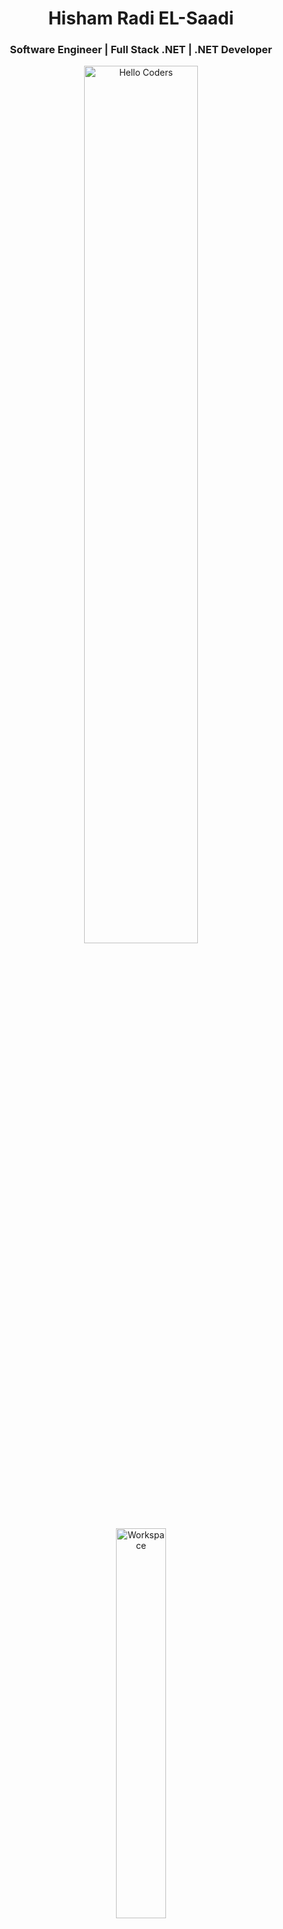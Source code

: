 <h1 align="center">Hisham Radi EL-Saadi</h1>
<h3 align="center">Software Engineer | Full Stack .NET | .NET Developer</h3>

<div align="center" width="50">

<img src="https://github.com/SP-XD/SP-XD/blob/main/images/hellocoders_rounded.gif?raw=true" alt="Hello Coders" width="60%"/> <br>
<img src="https://github.com/SP-XD/SP-XD/blob/main/images/dev-working_rounded.gif?raw=true" alt="Workspace"  width="40%"/><br> 

</div>

<p align="center">
  <a href="https://www.linkedin.com/in/hisham-rady-2751b3373" target="_blank">
    <img src="https://img.shields.io/badge/LinkedIn-blue?style=flat&logo=linkedin&logoColor=white"/>
  </a>
</p>

---

### 👨‍💻 About Me
- 🔭 I’m currently working on **ASP.NET Core Web APIs & Angular Apps**
- 🌱 I’m currently learning **Cloud Computing (Azure) & Microservices**
- 👯 I’m looking to collaborate on **Open Source .NET Projects**
- 💬 Ask me about **C#, ASP.NET Core, Angular, SQL Server, Entity Framework**
- 📫 How to reach me: **heshamelsaady329@gmail.com**
- ⚡ Fun fact: I enjoy solving coding challenges & building scalable apps.

---

### 🚀 Tech Stack

**Languages & Frameworks:**  
![C#](https://img.shields.io/badge/C%23-%23239120.svg?style=flat&logo=c-sharp&logoColor=white)
![.NET](https://img.shields.io/badge/.NET-512BD4?style=flat&logo=dotnet&logoColor=white)
![ASP.NET Core](https://img.shields.io/badge/ASP.NET%20Core-5C2D91?style=flat&logo=dotnet&logoColor=white)
![Angular](https://img.shields.io/badge/Angular-DD0031?style=flat&logo=angular&logoColor=white)
![SQL Server](https://img.shields.io/badge/SQL%20Server-CC2927?style=flat&logo=microsoftsqlserver&logoColor=white)
![Entity Framework](https://img.shields.io/badge/Entity%20Framework-512BD4?style=flat&logo=dotnet&logoColor=white)

**Tools & Platforms:**  
![Azure](https://img.shields.io/badge/Microsoft%20Azure-0089D6?style=flat&logo=microsoft-azure&logoColor=white)
![Docker](https://img.shields.io/badge/Docker-2496ED?style=flat&logo=docker&logoColor=white)
![Git](https://img.shields.io/badge/Git-F05032?style=flat&logo=git&logoColor=white)
![Visual Studio](https://img.shields.io/badge/Visual%20Studio-5C2D91?style=flat&logo=visual-studio&logoColor=white)
![VS Code](https://img.shields.io/badge/VS%20Code-007ACC?style=flat&logo=visual-studio-code&logoColor=white)

---

### 📊 GitHub Stats
<p align="center">
<img src="https://github-readme-stats.vercel.app/api?username=Hishamradi&show_icons=true&theme=radical" width="48%"/>
<img src="https://github-readme-streak-stats.herokuapp.com/?user=Hishamradi&theme=radical" width="48%"/>
</p>

---

### 🌟 Featured Projects
- [E-Commerce WebApp](https://github.com/your-repo) - FullStack project built with ASP.NET Core & Angular.  
- [Task Management API](https://github.com/your-repo) - REST API using ASP.NET Core & EF Core.  
- [Portfolio Website](https://github.com/your-repo) - Personal website built with Angular & .NET.  

---

